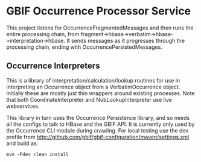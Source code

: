 # GBIF Occurrence Processor Service

This project listens for OccurrenceFragmentedMessages and then runs the entire processing chain, from
fragment->hbase->verbatim->hbase->interpretation->hbase. It sends messages as it progresses through the processing
chain, ending with OccurrencePersistedMessages.

## Occurrence Interpreters

This is a library of interpretation/calculation/lookup routines for use in interpreting an Occurrence object from
a VerbatimOccurrence object.  Initially these are mostly just thin wrappers around existing processes. Note that
both CoordinateInterpreter and NubLookupInterpreter use live webservices.

This library in turn uses the Occurrence Persistence library, and so needs all the configs to talk to HBase and the GBIF
API. It is currently only used by the Occurrence CLI module during crawling. For local testing use the dev profile
from http://github.com/gbif/gbif-configuration/maven/settings.xml and build as:

````mvn -Pdev clean install````
